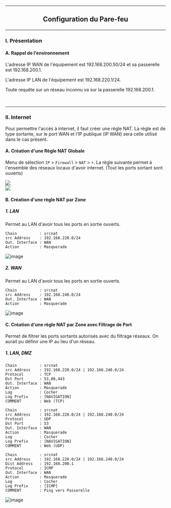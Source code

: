 --------------------------------------------------------------------------------------------------------------------------------------------------------------------------------------------------------------------
## <p align='center'> Configuration du Pare-feu </p>

--------------------------------------------------------------------------------------------------------------------------------------------------------------------------------------------------------------------
### I. Présentation
#### A. Rappel de l'environnement
L'adresse IP WAN de l'équipement est 192.168.200.50/24 et sa passerelle est 192.168.200.1.

L'adresse IP LAN de l'équipement est 192.168.220.1/24.

Toute requête sur un réseau inconnu va sur la passerelle 192.168.200.1.

<br />


--------------------------------------------------------------------------------------------------------------------------------------------------------------------------------------------------------------------
### II. Internet
Pour permettre l'accès à internet, il faut créer une règle NAT. La règle est de type sortante, sur le port WAN et l'IP publique (IP WAN) sera celle utilisé dans le cas présent.

#### A. Création d'une Règle NAT Globale
Menu de sélection `IP` > `Firewall` > `NAT` > `+`. La règle suivante permet à l'ensemble des réseaux locaux d'avoir internet. (Tout les ports sortant sont ouverts)

<img src='https://github.com/Drthrax74/Mikrotik/assets/35907/20867a8f-e62d-4481-b8c1-a939184dff95' />

<br />

<img src='https://github.com/Drthrax74/Mikrotik/assets/35907/d7519170-c70a-40a9-8238-17940894200d' />


<br />

#### B. Création d'une règle NAT par Zone
##### 1. LAN
Permet au LAN d'avoir tous les ports en sortie ouverts.
```
Chain          : srcnat
src Address    : 192.168.220.0/24
Out. Interface : WAN
Action         : Masquerade
```

![image](https://github.com/Drthrax74/Mikrotik/assets/35907/14eefcf2-5e84-4191-8c64-235eddf0433f)

##### 2. WAN
Permet au LAN d'avoir tous les ports en sortie ouverts.
```
Chain          : srcnat
src Address    : 192.168.240.0/24
Out. Interface : WAN
Action         : Masquerade
```
![image](https://github.com/Drthrax74/Mikrotik/assets/35907/2723bfe0-3ee3-4dc1-9130-f70cf05123a3)



#### C. Création d'une règle NAT par Zone avec Filtrage de Port
Permet de filtrer les ports sortants autorisés avec du filtrage réseaux. On aurait pu définir une IP au lieu d'un réseau.
##### 1. LAN, DMZ
```
Chain          : srcnat
src Address    : 192.168.220.0/24 | 192.168.240.0/24
Protocol       : TCP
Dst Port       : 53,80,443
Out. Interface : WAN
Action         : Masquerade
Log            : Cocher
Log Prefix     : [NAVIGATION] 
COMMENT        : Web (TCP)
```

```
Chain          : srcnat
src Address    : 192.168.220.0/24 | 192.168.240.0/24
Protocol       : UDP
Dst Port       : 53
Out. Interface : WAN
Action         : Masquerade
Log            : Cocher
Log Prefix     : [NAVIGATION] 
COMMENT        : Web (UDP)
```


```
Chain          : srcnat
src Address    : 192.168.220.0/24 | 192.168.240.0/24
Dist Address   : 192.168.200.1
Protocol       : ICMP
Out. Interface : WAN
Action         : Masquerade
Log            : Cocher
Log Prefix     : [ICMP]
COMMENT        : Ping vers Passerelle
```


![image](https://github.com/Drthrax74/Mikrotik/assets/35907/1464e7aa-cd1a-4de8-9b3f-156bc78ba474)
